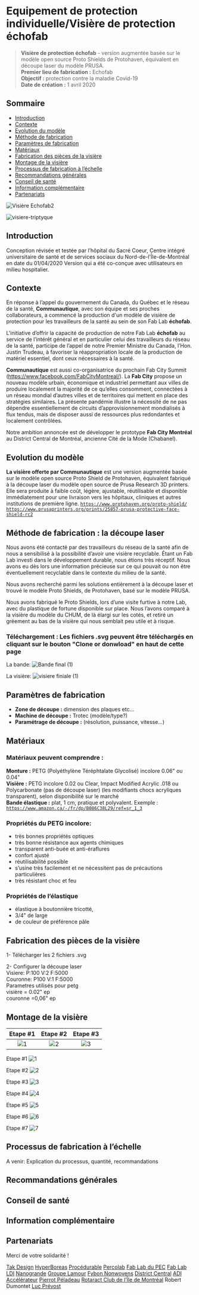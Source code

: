 # Equipement de protection individuelle/Visière de protection échofab

> **Visière de protection échofab** - version augmentée basée sur le modèle open source Proto Shields de Protohaven, équivalent en découpe laser du modèle PRUSA.  
> **Premier lieu de fabrication :** Echofab    
> **Objectif :** protection contre la maladie Covid-19   
> **Date de création :** 1 avril 2020   

## Sommaire

- [Introduction](#Introduction)
- [Contexte](#Contexte)
- [Evolution du modèle](#Evolution-du-modèle)
- [Méthode de fabrication](#méthode-de-fabrication--la-découpe-laser)
- [Paramètres de fabrication](#paramètres-de--fabrication)
- [Matériaux](#materiaux)
- [Fabrication des pièces de la visière](#fabrication-des-pièces-de-la-visière)
- [Montage de la visière](#montage-de-la-visière)
- [Processus de fabrication à l’échelle](#processus-de-fabrication-à-léchelle)
- [Recommandations générales](#Recommandations-générales)
- [Conseil de santé](#Conseil-de-santé)
- [Information complémentaire](#Information-complémentaire)
- [Partenariats](#Partenariats)

![Visière Echofab2](https://user-images.githubusercontent.com/13840338/78902740-7bcf3f80-7a7a-11ea-80ad-2fad71c426cc.gif)

![visiere-triptyque](https://user-images.githubusercontent.com/13840338/78804020-f4bd9100-79bf-11ea-9d20-d61093563e7c.png)


## Introduction
Conception révisée et testée par l’hôpital du Sacré Coeur, Centre intégré universitaire de santé et de services sociaux du Nord-de-l'Île-de-Montréal en date du 01/04/2020
Version qui a été co-conçue avec utilisateurs en milieu hospitalier.

## Contexte

En réponse à l’appel du gouvernement du Canada, du Québec et le réseau de la santé, **Communautique**, avec son équipe et ses proches collaborateurs, a commencé la production d'un modèle de visière de protection pour les travailleurs de la santé au sein de son Fab Lab **échofab**.

L'initiative d’offrir la capacité de production de notre Fab Lab **échofab** au service de l’intérêt général et en particulier celui des travailleurs du réseau de la santé, participe de l’appel de notre Premier Ministre du Canada, l’Hon. Justin Trudeau, à favoriser la réappropriation locale de la production de matériel essentiel, dont ceux nécessaires à la santé. 

**Communautique** est aussi co-organisatrice du prochain Fab City Summit (https://www.facebook.com/FabCityMontreal/). La **Fab City** propose un nouveau modèle urbain, économique et industriel permettant aux villes de produire localement la majorité de ce qu’elles consomment, connectées à un réseau mondial d’autres villes et de territoires qui mettent en place des stratégies similaires. 
La présente pandémie illustre la nécessité de ne pas dépendre essentiellement de circuits d’approvisionnement mondialisés à flux tendus, mais de disposer aussi de ressources plus redondantes et localement contrôlées.

Notre ambition annoncée est de développer le prototype **Fab City Montréal** au District Central de Montréal, ancienne Cité de la Mode (Chabanel).

## Evolution du modèle

**La visière offerte par Communautique** est une version augmentée basée sur le modèle open source Proto Shield de Protohaven, équivalent fabriqué à la découpe laser du modèle open source de Prusa Research 3D printers. Elle sera produite à faible coût, légère, ajustable, réutilisable et disponible immédiatement pour une livraison vers les hôpitaux, cliniques et autres institutions de première ligne.
<a href="https://www.protohaven.org/proto-shield/" target="_blank">`https://www.protohaven.org/proto-shield/`</a>
<a href="https://www.prusaprinters.org/prints/25857-prusa-protective-face-shield-rc2" target="_blank">`https://www.prusaprinters.org/prints/25857-prusa-protective-face-shield-rc2`</a>

## Méthode de fabrication : la découpe laser

Nous avons été contacté par des travailleurs du réseau de la santé afin de nous a sensibilisé à la possibilité d’avoir une visière recyclable. Étant un Fab Lab investi dans le développement durable, nous étions très réceptif. Nous avons eu dès lors une information précieuse sur ce qui pouvait ou non être éventuellement recyclable dans le contexte du milieu de la santé.

Nous avons recherché parmi les solutions entièrement à la découpe laser et trouvé le modèle Proto Shields, de Protohaven, basé sur le modèle PRUSA.

Nous avons fabriqué le Proto Shields, lors d’une visite furtive à notre Lab, avec du plastique de fortune disponible sur place. Nous l’avons comparé à la visière du modèle du CHUM, de là élargi sur les cotés, et retiré un gréement au bas de la visière qui nous semblait peu utile et à risque.

### Téléchargement : Les fichiers .svg peuvent être téléchargés en cliquant sur le bouton "Clone or donwload" en haut de cette page

La bande:
![Bande final (1)](https://user-images.githubusercontent.com/13840338/78802823-8d531180-79be-11ea-9a59-c605749e0bef.png)

La visière:
![visiere finiale (1)](https://user-images.githubusercontent.com/13840338/78802822-8cba7b00-79be-11ea-807b-883c93bfb779.png)


## Paramètres de  fabrication 

- **Zone de découpe :** dimension des plaques etc...
- **Machine de découpe :** Trotec (modèle/type?)
- **Paramétrage de découpe :** (résolution, puissance, vitesse…)

## Matériaux 

### Matériaux peuvent comprendre : 

**Monture :** PETG (Polyéthylène Téréphtalate Glycolisé) incolore 0.06" ou 0.04"  
**Visière :** PETG incolore 0.02 ou Clear, Impact Modified Acrylic .018 ou Polycarbonate (pas de découpe laser) (les modifiants chocs acryliques transparent), selon disponibilité sur le marché  
**Bande élastique :** plat, 1 cm, pratique et polyvalent. Exemple : <a href="https://www.amazon.ca/-/fr/dp/B086C38L29/ref=sr_1_3" target="_blank">`https://www.amazon.ca/-/fr/dp/B086C38L29/ref=sr_1_3`</a>  

### Propriétés du PETG incolore:
- très bonnes propriétés optiques
- très bonne résistance aux agents chimiques
- transparent anti-buée et anti-éraflures
- confort ajusté
- réutilisabilité possible
- s’usine très facilement et ne nécessitent pas de précautions particulières
- très résistant choc et feu

### Propriétés de l’élastique

- élastique à boutonnière tricotté,
- 3/4" de large
- de couleur de préférence pâle

## Fabrication des pièces de la visière

1- Télécharger les 2 fichiers .svg

2- Configurer la découpe laser  
Visiere: P:100 V:2 F:5000  
Couronne: P100 V:1 F:5000  
Parametres utilisés pour petg  
visière = 0.02" ep  
couronne =0,06" ep  

## Montage de la visière
| Etape #1    | Etape #2 | Etape #3  |
| :---: |:---:| :---:|
| ![1](https://user-images.githubusercontent.com/13840338/78902649-57736300-7a7a-11ea-8abc-e2acc2a8b006.jpg)    | ![2](https://user-images.githubusercontent.com/13840338/78902654-58a49000-7a7a-11ea-990d-807eb3dbaa45.JPG) | ![3](https://user-images.githubusercontent.com/13840338/78902656-593d2680-7a7a-11ea-9a40-4af7bfab2299.JPG)  |

Etape #1
![1](https://user-images.githubusercontent.com/13840338/78902649-57736300-7a7a-11ea-8abc-e2acc2a8b006.jpg)

Etape #2
![2](https://user-images.githubusercontent.com/13840338/78902654-58a49000-7a7a-11ea-990d-807eb3dbaa45.JPG)

Etape #3
![3](https://user-images.githubusercontent.com/13840338/78902656-593d2680-7a7a-11ea-9a40-4af7bfab2299.JPG)

Etape #4
![4](https://user-images.githubusercontent.com/13840338/78902659-59d5bd00-7a7a-11ea-9d8b-f3986d87daa8.JPG)

Etape #5
![5](https://user-images.githubusercontent.com/13840338/78902663-59d5bd00-7a7a-11ea-9e4a-ad4136daca0b.JPG)

Etape #6
![6](https://user-images.githubusercontent.com/13840338/78902665-5a6e5380-7a7a-11ea-9131-5214802c40eb.JPG)

Etape #7
![7](https://user-images.githubusercontent.com/13840338/78902666-5b06ea00-7a7a-11ea-9b50-3aaa853eda77.JPG)

## Processus de fabrication à l’échelle
A venir: Explication du processus, quantité, recommandations

## Recommandations générales

## Conseil de santé

## Information complémentaire

## Partenariats
  
Merci de votre solidarité !  

<a href="https://takdi.com/" target="_blank">Tak Design</a>
<a href="http://www.hyperboreas.com/" target="_blank"> HyperBoreas</a>
<a href="http://www.procedurable.com/" target="_blank"> Procédurable</a>
<a href="http://www.percolab.com/" target="_blank"> Percolab</a>
<a href="https://fablabdupec.com/" target="_blank"> Fab Lab du PEC</a>
<a href="https://www.fablabldi.com/description" target="_blank"> Fab Lab LDI</a>
<a href="https://www.nanogrande.com/" target="_blank"> Nanogrande</a>
<a href="http://www.lamour.com/" target="_blank"> Groupe Lamour</a>
<a href="http://www.fybon.com/" target="_blank"> Fybon Nonwovens</a>
<a href="https://district-central.ca/" target="_blank"> District Central</a>
<a href="https://www.adiaccelerator.com/" target="_blank"> ADI Accélérateur</a>
<a href="https://theconversation.com/profiles/pierrot-peladeau-693198" target="_blank"> Pierrot Péladeau</a>
<a href="http://www.rotaract-idm.com/" target="_blank"> Rotaract Club de l’Île de Montréal</a>
Robert Dumontet
<a href="http://www.lucprevost.com/" target="_blank"> Luc Prévost </a>

